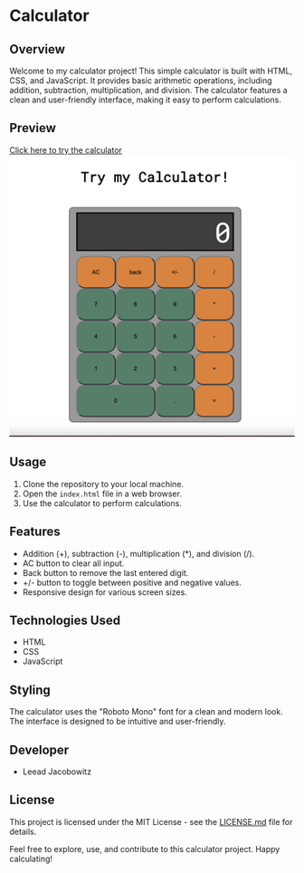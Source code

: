 # Calculator

## Overview
Welcome to my calculator project! This simple calculator is built with HTML, CSS, and JavaScript. It provides basic arithmetic operations, including addition, subtraction, multiplication, and division. The calculator features a clean and user-friendly interface, making it easy to perform calculations.

## Preview
[Click here to try the calculator](https://calculator-leead.netlify.app/)
![Calculator Preview](./img/calc-img.png)

## Usage
1. Clone the repository to your local machine.
2. Open the `index.html` file in a web browser.
3. Use the calculator to perform calculations.

## Features
- Addition (+), subtraction (-), multiplication (*), and division (/).
- AC button to clear all input.
- Back button to remove the last entered digit.
- +/- button to toggle between positive and negative values.
- Responsive design for various screen sizes.

## Technologies Used
- HTML
- CSS
- JavaScript

## Styling
The calculator uses the "Roboto Mono" font for a clean and modern look. The interface is designed to be intuitive and user-friendly.

## Developer
- Leead Jacobowitz

## License
This project is licensed under the MIT License - see the [LICENSE.md](LICENSE.md) file for details.

Feel free to explore, use, and contribute to this calculator project. Happy calculating!
